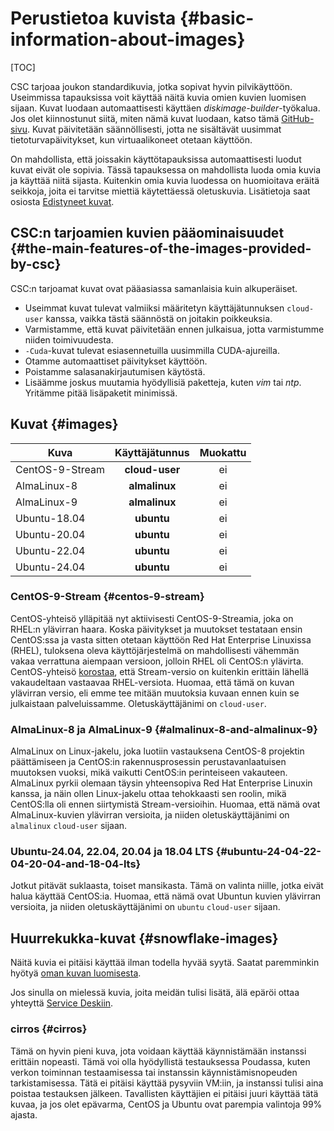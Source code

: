 # Perustietoa kuvista {#basic-information-about-images}

[TOC]

CSC tarjoaa joukon standardikuvia, jotka sopivat hyvin pilvikäyttöön. Useimmissa tapauksissa voit käyttää näitä kuvia omien kuvien luomisen sijaan. Kuvat luodaan automaattisesti käyttäen _diskimage-builder_-työkalua. Jos olet kiinnostunut siitä, miten nämä kuvat luodaan, katso tämä [GitHub-sivu]. Kuvat päivitetään säännöllisesti, jotta ne sisältävät uusimmat tietoturvapäivitykset, kun virtuaalikoneet otetaan käyttöön.

On mahdollista, että joissakin käyttötapauksissa automaattisesti luodut kuvat eivät ole sopivia. Tässä tapauksessa on mahdollista luoda omia kuvia ja käyttää niitä sijasta. Kuitenkin omia kuvia luodessa on huomioitava eräitä seikkoja, joita ei tarvitse miettiä käytettäessä oletuskuvia. Lisätietoja saat osiosta [Edistyneet kuvat](adding-images.md).

## CSC:n tarjoamien kuvien pääominaisuudet {#the-main-features-of-the-images-provided-by-csc}

CSC:n tarjoamat kuvat ovat pääasiassa samanlaisia kuin alkuperäiset.

* Useimmat kuvat tulevat valmiiksi määritetyn käyttäjätunnuksen `cloud-user` kanssa, vaikka tästä säännöstä on joitakin poikkeuksia.
* Varmistamme, että kuvat päivitetään ennen julkaisua, jotta varmistumme niiden toimivuudesta.
* `-Cuda`-kuvat tulevat esiasennetuilla uusimmilla CUDA-ajureilla.
* Otamme automaattiset päivitykset käyttöön.
* Poistamme salasanakirjautumisen käytöstä.
* Lisäämme joskus muutamia hyödyllisiä paketteja, kuten _vim_ tai _ntp_. Yritämme pitää lisäpaketit minimissä.

## Kuvat {#images}

|Kuva|Käyttäjätunnus|Muokattu <br/>|
|--- |:---:|:---:|
|CentOS-9-Stream |**cloud-user** |ei  |
|AlmaLinux-8     |**almalinux**  |ei  |
|AlmaLinux-9     |**almalinux**  |ei  |
|Ubuntu-18.04    |**ubuntu**     |ei  |
|Ubuntu-20.04    |**ubuntu**     |ei  |
|Ubuntu-22.04    |**ubuntu**     |ei  |
|Ubuntu-24.04    |**ubuntu**     |ei  |

### CentOS-9-Stream {#centos-9-stream}

CentOS-yhteisö ylläpitää nyt aktiivisesti CentOS-9-Streamia, joka on RHEL:n ylävirran haara. Koska päivitykset ja muutokset testataan ensin CentOS:ssa ja vasta sitten otetaan käyttöön Red Hat Enterprise Linuxissa (RHEL), tuloksena oleva käyttöjärjestelmä on mahdollisesti vähemmän vakaa verrattuna aiempaan versioon, jolloin RHEL oli CentOS:n ylävirta. CentOS-yhteisö [korostaa](https://blog.centos.org/2020/12/future-is-centos-stream/), että Stream-versio on kuitenkin erittäin lähellä vakaudeltaan vastaavaa RHEL-versiota. Huomaa, että tämä on kuvan ylävirran versio, eli emme tee mitään muutoksia kuvaan ennen kuin se julkaistaan palveluissamme. Oletuskäyttäjänimi on `cloud-user`.

### AlmaLinux-8 ja AlmaLinux-9 {#almalinux-8-and-almalinux-9}

AlmaLinux on Linux-jakelu, joka luotiin vastauksena CentOS-8 projektin päättämiseen ja CentOS:in rakennusprosessin perustavanlaatuisen muutoksen vuoksi, mikä vaikutti CentOS:in perinteiseen vakauteen. AlmaLinux pyrkii olemaan täysin yhteensopiva Red Hat Enterprise Linuxin kanssa, ja näin ollen Linux-jakelu ottaa tehokkaasti sen roolin, mikä CentOS:lla oli ennen siirtymistä Stream-versioihin. Huomaa, että nämä ovat AlmaLinux-kuvien ylävirran versioita, ja niiden oletuskäyttäjänimi on `almalinux` `cloud-user` sijaan.

### Ubuntu-24.04, 22.04, 20.04 ja 18.04 LTS {#ubuntu-24-04-22-04-20-04-and-18-04-lts}

Jotkut pitävät suklaasta, toiset mansikasta. Tämä on valinta niille, jotka eivät halua käyttää CentOS:ia. Huomaa, että nämä ovat Ubuntun kuvien ylävirran versioita, ja niiden oletuskäyttäjänimi on `ubuntu` `cloud-user` sijaan.

## Huurrekukka-kuvat {#snowflake-images}

Näitä kuvia ei pitäisi käyttää ilman todella hyvää syytä. Saatat paremminkin hyötyä [oman kuvan luomisesta](adding-images.md).

Jos sinulla on mielessä kuvia, joita meidän tulisi lisätä, älä epäröi ottaa yhteyttä [Service Deskiin](mailto:servicedesk@csc.fi).

### cirros {#cirros}

Tämä on hyvin pieni kuva, jota voidaan käyttää käynnistämään instanssi erittäin nopeasti. Tämä voi olla hyödyllistä testauksessa Poudassa, kuten verkon toiminnan testaamisessa tai instanssin käynnistämisnopeuden tarkistamisessa. Tätä ei pitäisi käyttää pysyviin VM:iin, ja instanssi tulisi aina poistaa testauksen jälkeen. Tavallisten käyttäjien ei pitäisi juuri käyttää tätä kuvaa, ja jos olet epävarma, CentOS ja Ubuntu ovat parempia valintoja 99% ajasta.

[GitHub-sivu]: https://github.com/CSC-IT-Center-for-Science/diskimage-builder-csc-automation